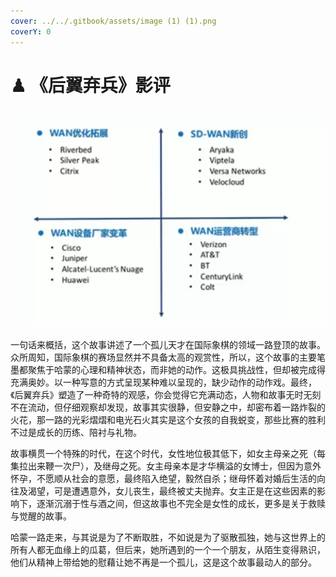 ```yaml
---
cover: ../../.gitbook/assets/image (1) (1).png
coverY: 0
---
```


# ♟ 《后翼弃兵》影评

![](<../../.gitbook/assets/image (1) (1).png>)

一句话来概括，这个故事讲述了一个孤儿天才在国际象棋的领域一路登顶的故事。众所周知，国际象棋的赛场显然并不具备太高的观赏性，所以，这个故事的主要笔墨都聚焦于哈蒙的心理和精神状态，而非她的动作。这极具挑战性，但却被完成得充满奥妙。以一种写意的方式呈现某种难以呈现的，缺少动作的动作戏。最终，《后翼弃兵》塑造了一种奇特的观感，你会觉得它充满动态，人物和故事无时无刻不在流动，但仔细观察却发现，故事其实很静，但安静之中，却密布着一路炸裂的火花，那一路的光彩熠熠和电光石火其实是这个女孩的自我蜕变，那些比赛的胜利不过是成长的历练、陪衬与礼物。

故事横贯一个特殊的时代，在这个时代，女性地位极其低下，如女主母亲之死（每集拉出来鞭一次尸），及继母之死。女主母亲本是才华横溢的女博士，但因为意外怀孕，不愿顺从社会的意愿，最终陷入绝望，毅然自杀；继母怀着对婚后生活的向往及渴望，可是遭遇意外，女儿丧生，最终被丈夫抛弃。女主正是在这些因素的影响下，逐渐沉溺于性与酒之间，但这故事也不完全是女性的成长，更多是关于救赎与觉醒的故事。

哈蒙一路走来，与其说是为了不断取胜，不如说是为了驱散孤独，她与这世界上的所有人都无血缘上的瓜葛，但后来，她所遇到的一个一个朋友，从陌生变得熟识，他们从精神上带给她的慰藉让她不再是一个孤儿，这是这个故事最动人的部分。
